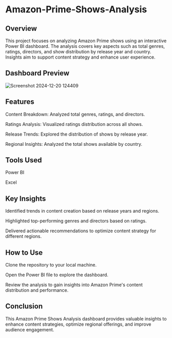 # Amazon-Prime-Shows-Analysis

## Overview
This project focuses on analyzing Amazon Prime shows using an interactive Power BI dashboard. The analysis covers key aspects such as total genres, ratings, directors, and show distribution by release year and country. Insights aim to support content strategy and enhance user experience.

## Dashboard Preview
![Screenshot 2024-12-20 124409](https://github.com/user-attachments/assets/a10b74c5-1079-4c88-9db4-7051ea856502)

## Features
Content Breakdown: Analyzed total genres, ratings, and directors.

Ratings Analysis: Visualized ratings distribution across all shows.

Release Trends: Explored the distribution of shows by release year.

Regional Insights: Analyzed the total shows available by country.

## Tools Used
Power BI

Excel

## Key Insights

Identified trends in content creation based on release years and regions.

Highlighted top-performing genres and directors based on ratings.

Delivered actionable recommendations to optimize content strategy for different regions.

## How to Use
Clone the repository to your local machine.

Open the Power BI file to explore the dashboard.

Review the analysis to gain insights into Amazon Prime's content distribution and performance.

## Conclusion
This Amazon Prime Shows Analysis dashboard provides valuable insights to enhance content strategies, optimize regional offerings, and improve audience engagement.

